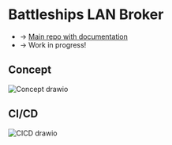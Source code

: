 # Battleships LAN Broker
* -> [Main repo with documentation](https://github.com/melvinschenker/BattleshipsLAN)
* -> Work in progress!
## Concept
![Concept drawio](https://github.com/user-attachments/assets/61f32890-cbd7-4144-9099-3301f10e4e05)
## CI/CD
![CICD drawio](https://github.com/user-attachments/assets/788b77d4-4008-4a31-b1f3-492df0c3905f)
